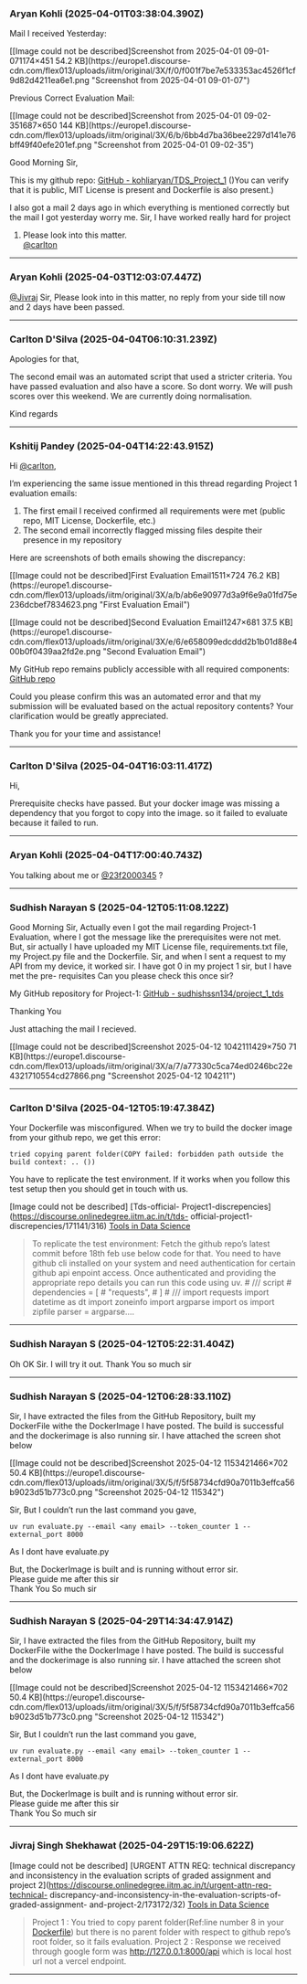 ### Aryan Kohli (2025-04-01T03:38:04.390Z)

Mail I received Yesterday:  

[[Image could not be described]Screenshot from 2025-04-01 09-01-071174×451
54.2 KB](https://europe1.discourse-
cdn.com/flex013/uploads/iitm/original/3X/f/0/f001f7be7e533353ac4526f1cf9d82d4211ea6e1.png
"Screenshot from 2025-04-01 09-01-07")

Previous Correct Evaluation Mail:  

[[Image could not be described]Screenshot from 2025-04-01 09-02-351687×650 144
KB](https://europe1.discourse-
cdn.com/flex013/uploads/iitm/original/3X/6/b/6bb4d7ba36bee2297d141e76bff49f40efe201ef.png
"Screenshot from 2025-04-01 09-02-35")

Good Morning Sir,

This is my github repo: [GitHub -
kohliaryan/TDS_Project_1](https://github.com/kohliaryan/TDS_Project_1) ()You
can verify that it is public, MIT License is present and Dockerfile is also
present.)

I also got a mail 2 days ago in which everything is mentioned correctly but
the mail I got yesterday worry me. Sir, I have worked really hard for project
1. Please look into this matter.  
[@carlton](/u/carlton)


---
### Aryan Kohli (2025-04-03T12:03:07.447Z)

[@Jivraj](/u/jivraj) Sir, Please look into in this matter, no reply from your
side till now and 2 days have been passed.


---
### Carlton D'Silva (2025-04-04T06:10:31.239Z)

Apologies for that,

The second email was an automated script that used a stricter criteria. You
have passed evaluation and also have a score. So dont worry. We will push
scores over this weekend. We are currently doing normalisation.

Kind regards


---
### Kshitij Pandey (2025-04-04T14:22:43.915Z)

Hi [@carlton](/u/carlton),

I’m experiencing the same issue mentioned in this thread regarding Project 1
evaluation emails:

  1. The first email I received confirmed all requirements were met (public repo, MIT License, Dockerfile, etc.)
  2. The second email incorrectly flagged missing files despite their presence in my repository

Here are screenshots of both emails showing the discrepancy:

[[Image could not be described]First Evaluation Email1511×724 76.2
KB](https://europe1.discourse-
cdn.com/flex013/uploads/iitm/original/3X/a/b/ab6e90977d3a9f6e9a01fd75e236dcbef7834623.png
"First Evaluation Email")

  

[[Image could not be described]Second Evaluation Email1247×681 37.5
KB](https://europe1.discourse-
cdn.com/flex013/uploads/iitm/original/3X/e/6/e658099edcddd2b1b01d88e400b0f0439aa2fd2e.png
"Second Evaluation Email")

My GitHub repo remains publicly accessible with all required components:  
[GitHub repo](https://github.com/23f2000345/TDS_final)

Could you please confirm this was an automated error and that my submission
will be evaluated based on the actual repository contents? Your clarification
would be greatly appreciated.

Thank you for your time and assistance!


---
### Carlton D'Silva (2025-04-04T16:03:11.417Z)

Hi,

Prerequisite checks have passed. But your docker image was missing a
dependency that you forgot to copy into the image. so it failed to evaluate
because it failed to run.


---
### Aryan Kohli (2025-04-04T17:00:40.743Z)

You talking about me or [@23f2000345](/u/23f2000345) ?


---
### Sudhish Narayan S (2025-04-12T05:11:08.122Z)

Good Morning Sir, Actually even I got the mail regarding Project-1 Evaluation,
where I got the message like the prerequisites were not met. But, sir actually
I have uploaded my MIT License file, requirements.txt file, my Project.py file
and the Dockerfile. Sir, and when I sent a request to my API from my device,
it worked sir. I have got 0 in my project 1 sir, but I have met the pre-
requisites Can you please check this once sir?

My GitHub repository for Project-1: [GitHub -
sudhishssn134/project_1_tds](https://github.com/sudhishssn134/project_1_tds)

Thanking You

Just attaching the mail I recieved.  

[[Image could not be described]Screenshot 2025-04-12 1042111429×750 71
KB](https://europe1.discourse-
cdn.com/flex013/uploads/iitm/original/3X/a/7/a77330c5ca74ed0246bc22e4321710554cd27866.png
"Screenshot 2025-04-12 104211")


---
### Carlton D'Silva (2025-04-12T05:19:47.384Z)

Your Dockerfile was misconfigured. When we try to build the docker image from
your github repo, we get this error:

`tried copying parent folder(COPY failed: forbidden path outside the build
context: .. ())`

You have to replicate the test environment. If it works when you follow this
test setup then you should get in touch with us.

[Image could not be described] [Tds-official-
Project1-discrepencies](https://discourse.onlinedegree.iitm.ac.in/t/tds-
official-project1-discrepencies/171141/316) [Tools in Data
Science](/c/courses/tds-kb/34)

> To replicate the test environment: Fetch the github repo’s latest commit
> before 18th feb use below code for that. You need to have github cli
> installed on your system and need authentication for certain github api
> enpoint access. Once authenticated and providing the appropriate repo
> details you can run this code using uv. # /// script # dependencies = [ #
> "requests", # ] # /// import requests import datetime as dt import zoneinfo
> import argparse import os import zipfile parser = argparse.…


---
### Sudhish Narayan S (2025-04-12T05:22:31.404Z)

Oh OK Sir. I will try it out. Thank You so much sir


---
### Sudhish Narayan S (2025-04-12T06:28:33.110Z)

Sir, I have extracted the files from the GitHub Repository, built my
DockerFile withe the DockerImage I have posted. The build is successful and
the dockerimage is also running sir. I have attached the screen shot below  

[[Image could not be described]Screenshot 2025-04-12 1153421466×702 50.4
KB](https://europe1.discourse-
cdn.com/flex013/uploads/iitm/original/3X/5/f/5f58734cfd90a7011b3effca56b9023d51b773c0.png
"Screenshot 2025-04-12 115342")

Sir, But I couldn’t run the last command you gave,

    
    
    uv run evaluate.py --email <any email> --token_counter 1 --external_port 8000
    

As I dont have evaluate.py

But, the DockerImage is built and is running without error sir.  
Please guide me after this sir  
Thank You So much sir


---
### Sudhish Narayan S (2025-04-29T14:34:47.914Z)

Sir, I have extracted the files from the GitHub Repository, built my
DockerFile withe the DockerImage I have posted. The build is successful and
the dockerimage is also running sir. I have attached the screen shot below

[[Image could not be described]Screenshot 2025-04-12 1153421466×702 50.4
KB](https://europe1.discourse-
cdn.com/flex013/uploads/iitm/original/3X/5/f/5f58734cfd90a7011b3effca56b9023d51b773c0.png
"Screenshot 2025-04-12 115342")

Sir, But I couldn’t run the last command you gave,

    
    
    uv run evaluate.py --email <any email> --token_counter 1 --external_port 8000
    

As I dont have evaluate.py

But, the DockerImage is built and is running without error sir.  
Please guide me after this sir  
Thank You So much sir


---
### Jivraj Singh Shekhawat (2025-04-29T15:19:06.622Z)

[Image could not be described] [URGENT ATTN REQ: technical discrepancy and
inconsistency in the evaluation scripts of graded assignment and project
2](https://discourse.onlinedegree.iitm.ac.in/t/urgent-attn-req-technical-
discrepancy-and-inconsistency-in-the-evaluation-scripts-of-graded-assignment-
and-project-2/173172/32) [Tools in Data Science](/c/courses/tds-kb/34)

> Project 1 : You tried to copy parent folder(Ref:line number 8 in your
> [Dockerfile](https://github.com/sudhishssn134/project_1_tds/blob/main/Dockerfile))
> but there is no parent folder with respect to github repo’s root folder, so
> it fails evaluation. Project 2 : Response we received through google form
> was <http://127.0.0.1:8000/api> which is local host url not a vercel
> endpoint.


---
